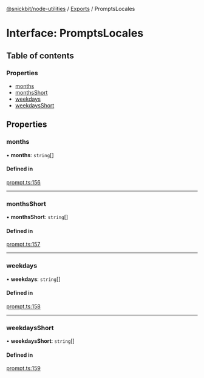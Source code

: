 [@snickbit/node-utilities](../README.md) / [Exports](../modules.md) / PromptsLocales

# Interface: PromptsLocales

## Table of contents

### Properties

- [months](PromptsLocales.md#months)
- [monthsShort](PromptsLocales.md#monthsshort)
- [weekdays](PromptsLocales.md#weekdays)
- [weekdaysShort](PromptsLocales.md#weekdaysshort)

## Properties

### months

• **months**: `string`[]

#### Defined in

[prompt.ts:156](https://github.com/snickbit/snickbit.js/blob/166d3ad/packages/node-utilities/src/prompt.ts#L156)

___

### monthsShort

• **monthsShort**: `string`[]

#### Defined in

[prompt.ts:157](https://github.com/snickbit/snickbit.js/blob/166d3ad/packages/node-utilities/src/prompt.ts#L157)

___

### weekdays

• **weekdays**: `string`[]

#### Defined in

[prompt.ts:158](https://github.com/snickbit/snickbit.js/blob/166d3ad/packages/node-utilities/src/prompt.ts#L158)

___

### weekdaysShort

• **weekdaysShort**: `string`[]

#### Defined in

[prompt.ts:159](https://github.com/snickbit/snickbit.js/blob/166d3ad/packages/node-utilities/src/prompt.ts#L159)
